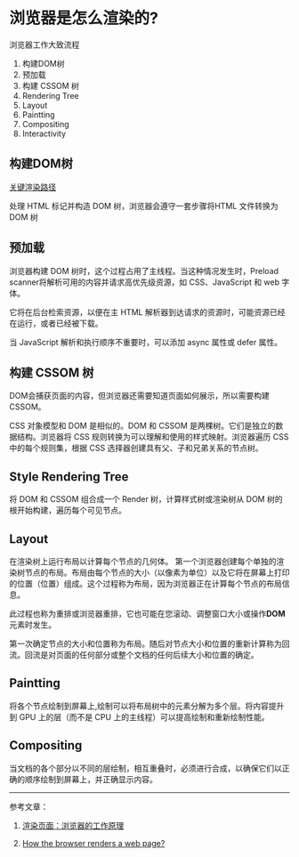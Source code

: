 
# 浏览器是怎么渲染的?

浏览器工作大致流程

1. 构建DOM树
2. 预加载
3. 构建 CSSOM 树
4. Rendering Tree
5. Layout
6. Paintting
7. Compositing
8. Interactivity

## 构建DOM树

[关键渲染路径]('https://developer.mozilla.org/zh-CN/docs/Web/Performance/Critical_rendering_path')

处理 HTML 标记并构造 DOM 树，浏览器会遵守一套步骤将HTML 文件转换为 DOM 树

## 预加载

浏览器构建 DOM 树时，这个过程占用了主线程。当这种情况发生时，Preload scanner将解析可用的内容并请求高优先级资源，如 CSS、JavaScript 和 web 字体。

它将在后台检索资源，以便在主 HTML 解析器到达请求的资源时，可能资源已经在运行，或者已经被下载。

当 JavaScript 解析和执行顺序不重要时，可以添加 async 属性或 defer 属性。

## 构建 CSSOM 树

DOM会捕获页面的内容，但浏览器还需要知道页面如何展示，所以需要构建CSSOM。

CSS 对象模型和 DOM 是相似的。DOM 和 CSSOM 是两棵树。它们是独立的数据结构。浏览器将 CSS 规则转换为可以理解和使用的样式映射。浏览器遍历 CSS 中的每个规则集，根据 CSS 选择器创建具有父、子和兄弟关系的节点树。

## Style Rendering Tree

将 DOM 和 CSSOM 组合成一个 Render 树，计算样式树或渲染树从 DOM 树的根开始构建，遍历每个可见节点。

## Layout

在渲染树上运行布局以计算每个节点的几何体。
第一个浏览器创建每个单独的渲染树节点的布局。布局由每个节点的大小（以像素为单位）以及它将在屏幕上打印的位置（位置）组成。这个过程称为布局，因为浏览器正在计算每个节点的布局信息。

此过程也称为重排或浏览器重排，它也可能在您滚动、调整窗口大小或操作**DOM**元素时发生。

第一次确定节点的大小和位置称为布局。随后对节点大小和位置的重新计算称为回流。回流是对页面的任何部分或整个文档的任何后续大小和位置的确定。

## Paintting

将各个节点绘制到屏幕上,绘制可以将布局树中的元素分解为多个层。将内容提升到 GPU 上的层（而不是 CPU 上的主线程）可以提高绘制和重新绘制性能。

## Compositing

当文档的各个部分以不同的层绘制，相互重叠时，必须进行合成，以确保它们以正确的顺序绘制到屏幕上，并正确显示内容。

---

参考文章：

1. [渲染页面：浏览器的工作原理]("https://developer.mozilla.org/zh-CN/docs/Web/Performance/How_browsers_work")

2. [How the browser renders a web page?]('https://medium.com/jspoint/how-the-browser-renders-a-web-page-dom-cssom-and-rendering-df10531c9969')

